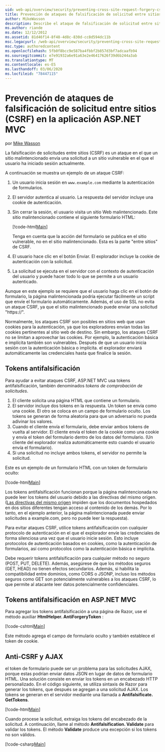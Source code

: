 ```yaml
---
uid: web-api/overview/security/preventing-cross-site-request-forgery-csrf-attacks
title: Prevención de ataques de falsificación de solicitud entre sitios (CSRF) en ASP.NET MVC
author: MikeWasson
description: Describe el ataque de falsificación de solicitud entre sitios (CSRF) y cómo implementar las medidas anti-CSRF en ASP.NET Web MVC.
ms.author: riande
ms.date: 12/12/2012
ms.assetid: 81d46f14-8f48-4d8c-830d-cc8d594dc11b
msc.legacyurl: /web-api/overview/security/preventing-cross-site-request-forgery-csrf-attacks
msc.type: authoredcontent
ms.openlocfilehash: 5fb0f8bcc9e587ba4fbbf2b857d3bf7adcaafb94
ms.sourcegitcommit: e7e91932a6e91a63e2e46417626f39d6b244a3ab
ms.translationtype: MT
ms.contentlocale: es-ES
ms.lasthandoff: 03/06/2020
ms.locfileid: "78447115"
---
```

# <a name="preventing-cross-site-request-forgery-csrf-attacks-in-aspnet-mvc-application"></a>Prevención de ataques de falsificación de solicitud entre sitios (CSRF) en la aplicación ASP.NET MVC

por [Mike Wasson](https://github.com/MikeWasson)

La falsificación de solicitudes entre sitios (CSRF) es un ataque en el que un sitio malintencionado envía una solicitud a un sitio vulnerable en el que el usuario ha iniciado sesión actualmente.

A continuación se muestra un ejemplo de un ataque CSRF:

1. Un usuario inicia sesión en `www.example.com` mediante la autenticación de formularios.
2. El servidor autentica al usuario. La respuesta del servidor incluye una cookie de autenticación.
3. Sin cerrar la sesión, el usuario visita un sitio Web malintencionado. Este sitio malintencionado contiene el siguiente formulario HTML: 

    [!code-html[Main](preventing-cross-site-request-forgery-csrf-attacks/samples/sample1.html)]

    Tenga en cuenta que la acción del formulario se publica en el sitio vulnerable, no en el sitio malintencionado. Esta es la parte "entre sitios" de CSRF.
4. El usuario hace clic en el botón Enviar. El explorador incluye la cookie de autenticación con la solicitud.
5. La solicitud se ejecuta en el servidor con el contexto de autenticación del usuario y puede hacer todo lo que se permite a un usuario autenticado.

Aunque en este ejemplo se requiere que el usuario haga clic en el botón de formulario, la página malintencionada podría ejecutar fácilmente un script que envíe el formulario automáticamente. Además, el uso de SSL no evita un ataque CSRF, ya que el sitio malintencionado puede enviar una solicitud "https://".

Normalmente, los ataques CSRF son posibles en sitios web que usan cookies para la autenticación, ya que los exploradores envían todas las cookies pertinentes al sitio web de destino. Sin embargo, los ataques CSRF no se limitan a aprovechar las cookies. Por ejemplo, la autenticación básica e implícita también son vulnerables. Después de que un usuario inicia sesión con la autenticación básica o implícita. el explorador enviará automáticamente las credenciales hasta que finalice la sesión.

## <a name="anti-forgery-tokens"></a>Tokens antifalsificación

Para ayudar a evitar ataques CSRF, ASP.NET MVC usa tokens antifalsificación, también denominados *tokens de comprobación de solicitudes*.

1. El cliente solicita una página HTML que contiene un formulario.
2. El servidor incluye dos tokens en la respuesta. Un token se envía como una cookie. El otro se coloca en un campo de formulario oculto. Los tokens se generan de forma aleatoria para que un adversario no pueda adivinar los valores.
3. Cuando el cliente envía el formulario, debe enviar ambos tokens de vuelta al servidor. El cliente envía el token de la cookie como una cookie y envía el token del formulario dentro de los datos del formulario. (Un cliente del explorador realiza automáticamente esto cuando el usuario envía el formulario).
4. Si una solicitud no incluye ambos tokens, el servidor no permite la solicitud.

Este es un ejemplo de un formulario HTML con un token de formulario oculto:

[!code-html[Main](preventing-cross-site-request-forgery-csrf-attacks/samples/sample2.html)]

Los tokens antifalsificación funcionan porque la página malintencionada no puede leer los tokens del usuario debido a las directivas del mismo origen. ([Las directivas del mismo origen](http://www.w3.org/Security/wiki/Same_Origin_Policy) impiden que los documentos hospedados en dos sitios diferentes tengan acceso al contenido de los demás. Por lo tanto, en el ejemplo anterior, la página malintencionada puede enviar solicitudes a example.com, pero no puede leer la respuesta).

Para evitar ataques CSRF, utilice tokens antifalsificación con cualquier protocolo de autenticación en el que el explorador envíe las credenciales de forma silenciosa una vez que el usuario inicie sesión. Esto incluye protocolos de autenticación basados en cookies, como la autenticación de formularios, así como protocolos como la autenticación básica e implícita.

Debe requerir tokens antifalsificación para cualquier método no seguro (POST, PUT, DELETE). Además, asegúrese de que los métodos seguros (GET, HEAD) no tienen efectos secundarios. Además, si habilita la compatibilidad entre dominios, como CORS o JSONP, incluso los métodos seguros como GET son potencialmente vulnerables a los ataques CSRF, lo que permite al atacante leer datos potencialmente confidenciales.

## <a name="anti-forgery-tokens-in-aspnet-mvc"></a>Tokens antifalsificación en ASP.NET MVC

Para agregar los tokens antifalsificación a una página de Razor, use el método auxiliar **HtmlHelper. AntiForgeryToken** :

[!code-cshtml[Main](preventing-cross-site-request-forgery-csrf-attacks/samples/sample3.cshtml)]

Este método agrega el campo de formulario oculto y también establece el token de cookie.

## <a name="anti-csrf-and-ajax"></a>Anti-CSRF y AJAX

el token de formulario puede ser un problema para las solicitudes AJAX, porque estas podrían enviar datos JSON en lugar de datos de formulario HTML. Una solución consiste en enviar los tokens en un encabezado HTTP personalizado. En el código siguiente, se utiliza sintaxis de Razor para generar los tokens, que después se agregan a una solicitud AJAX. Los tokens se generan en el servidor mediante una llamada a **Antifalsificate. GetTokens**.

[!code-html[Main](preventing-cross-site-request-forgery-csrf-attacks/samples/sample4.html)]

Cuando procese la solicitud, extraiga los tokens del encabezado de la solicitud. A continuación, llame al método **Antifalsification. Validate** para validar los tokens. El método **Validate** produce una excepción si los tokens no son válidos.

[!code-csharp[Main](preventing-cross-site-request-forgery-csrf-attacks/samples/sample5.cs)]
